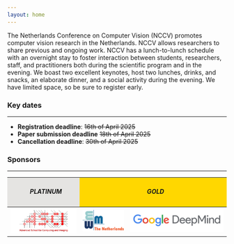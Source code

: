 ```yaml
---
layout: home
---
```

The Netherlands Conference on Computer Vision (NCCV) promotes computer vision research in the Netherlands. NCCV allows researchers to share previous and ongoing work. NCCV has a lunch-to-lunch schedule with an overnight stay to foster interaction between students, researchers, staff, and practitioners both during the scientific program and in the evening. We boast two excellent keynotes, host two lunches, drinks, and snacks, an elaborate dinner, and a social activity during the evening. We have limited space, so be sure to register early.

### Key dates
-----------
* **Registration deadline**: ~~16th of April 2025~~ 
* **Paper submission deadline** ~~18th of April 2025~~
* **Cancellation deadline**: ~~30th of April 2025~~

### Sponsors
----------
<div class="container" style="border-bottom:30em">
        <div class="row">
                <table style="width:100%;">
                        <thead>
                                <tr>
                                        <th style="width:33%;background: #E5E4E2;"><h5> &ensp; PLATINUM</h5></th>
                                        <th colspan="2" style="width:67%;background:#FFD700;"><h5> &ensp; GOLD</h5></th>
                                </tr>
                        </thead>
                        <tbody>
                                <tr>
                                        <td class="text-center" style="vertical-align:middle;">
                                                <a href="https://asci.school/">
                                                        <img src="imgs/sponsors/ASCI.jpg" class="rounded mx-auto d-block" alt="asci" style="max-height:6em">
                                                </a>
                                        </td>
                                        <td class="text-center" style="vertical-align:middle;">
                                                <a href="https://www.ewmnetherlands.nl/">
                                                        <img src="imgs/sponsors/EWM-NL-logo.jpg" class="rounded mx-auto d-block" alt="ewn" style="max-height:6em">
                                                </a>
                                        </td>
                                        <td class="text-center" style="vertical-align:middle;">
                                                <a href="https://deepmind.google/">
                                                        <img src="imgs/sponsors/google-deep-mind-logo.jpg" class="rounded mx-auto d-block" alt="deepmind" style="max-height:6em">
                                                </a>
                                        </td>
                                </tr>
                        </tbody>
                </table>
        </div>
</div>

